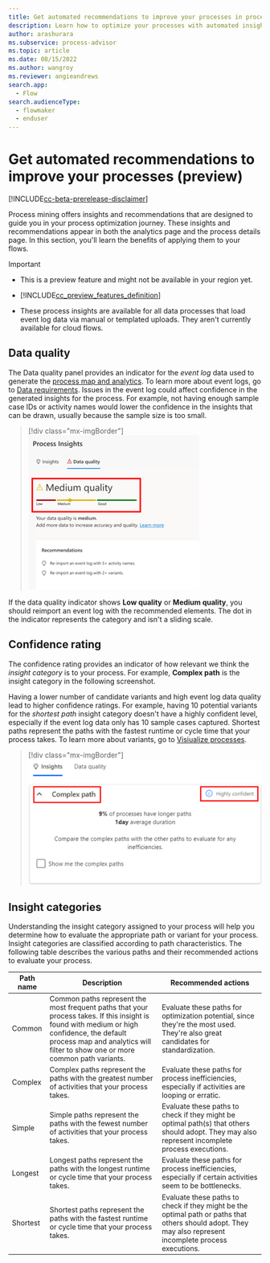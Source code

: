 ```yaml
---
title: Get automated recommendations to improve your processes in process advisor (preview) | Microsoft Docs
description: Learn how to optimize your processes with automated insights and recommendations in Power Automate.
author: arashurara 
ms.subservice: process-advisor
ms.topic: article
ms.date: 08/15/2022
ms.author: wangroy
ms.reviewer: angieandrews
search.app: 
  - Flow
search.audienceType: 
  - flowmaker
  - enduser
---
```


# Get automated recommendations to improve your processes (preview)

[!INCLUDE[cc-beta-prerelease-disclaimer](./includes/cc-beta-prerelease-disclaimer.md)]

Process mining offers insights and recommendations that are designed to guide you in your process optimization journey. These insights and recommendations appear in both the analytics page and the process details page. In this section, you'll learn the benefits of applying them to your flows.

> [!IMPORTANT]
> - This is a preview feature and might not be available in your region yet.
>
> - [!INCLUDE[cc_preview_features_definition](includes/cc-preview-features-definition.md)]
>
> - These process insights are available for all data processes that load event log data via manual or templated uploads. They aren't currently available for cloud flows.

## Data quality

The Data quality panel provides an indicator for the *event log* data used to generate the [process map and analytics](process-mining-visualize.md). To learn more about event logs, go to [Data requirements](process-mining-processes-and-data.md#data-requirements). Issues in the event log could affect confidence in the generated insights for the process. For example, not having enough sample case IDs or activity names would lower the confidence in the insights that can be drawn, usually because the sample size is too small.

> [!div class="mx-imgBorder"]
> ![Screenshot of the data quality indicator.](media/process-mining-auto-rec/data-quality.png "Data quality indicator")

If the data quality indicator shows **Low quality** or **Medium quality**, you should reimport an event log with the recommended elements. The dot in the indicator represents the category and isn't a sliding scale.  

## Confidence rating

The confidence rating provides an indicator of how relevant we think the *insight category* is to your process. For example, **Complex path** is the insight category in the following screenshot. 

Having a lower number of candidate variants and high event log data quality lead to higher confidence ratings. For example, having 10 potential variants for the *shortest path* insight category doesn't have a highly confident level, especially if the event log data only has 10 sample cases captured. Shortest paths represent the paths with the fastest runtime or cycle time that your process takes. To learn more about variants, go to [Visiualize processes](process-advisor-visualize.md).

> [!div class="mx-imgBorder"]
> ![Screenshot of Insight path and confidence sore.](media/process-mining-auto-rec/complex-path.png "Insight path and confidence score")

## Insight categories

Understanding the insight category assigned to your process will help you determine how to evaluate the appropriate path or variant for your process. Insight categories are classified according to path characteristics. The following table describes the various paths and their recommended actions to evaluate your process.

|Path name  |Description  |Recommended actions  |
|---------|---------|---------|
|Common    | Common paths represent the most frequent paths that your process takes. If this insight is found with medium or high confidence, the default process map and analytics will filter to show one or more common path variants.   | Evaluate these paths for optimization potential, since they're the most used. They're also great candidates for standardization.        |
|Complex     |  Complex paths represent the paths with the greatest number of activities that your process takes.        | Evaluate these paths for process inefficiencies, especially if activities are looping or erratic.  |
|Simple     | Simple paths represent the paths with the fewest number of activities that your process takes. | Evaluate these paths to check if they might be optimal path(s) that others should adopt. They may also represent incomplete process executions.        |
|Longest     | Longest paths represent the paths with the longest runtime or cycle time that your process takes.  | Evaluate these paths for process inefficiencies, especially if certain activities seem to be bottlenecks.        |
|Shortest     | Shortest paths represent the paths with the fastest runtime or cycle time that your process takes.  | Evaluate these paths to check if they might be the optimal path or paths that others should adopt. They may also represent incomplete process executions.         |
